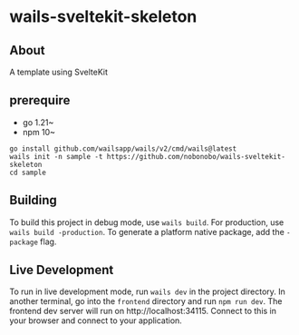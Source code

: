 # wails-sveltekit-skeleton

## About

A template using SvelteKit

## prerequire

- go 1.21~
- npm 10~

```
go install github.com/wailsapp/wails/v2/cmd/wails@latest
wails init -n sample -t https://github.com/nobonobo/wails-sveltekit-skeleton
cd sample
```

## Building

To build this project in debug mode, use `wails build`. For production, use `wails build -production`.
To generate a platform native package, add the `-package` flag.

## Live Development

To run in live development mode, run `wails dev` in the project directory. In another terminal, go into the `frontend`
directory and run `npm run dev`. The frontend dev server will run on http://localhost:34115. Connect to this
in your browser and connect to your application.
